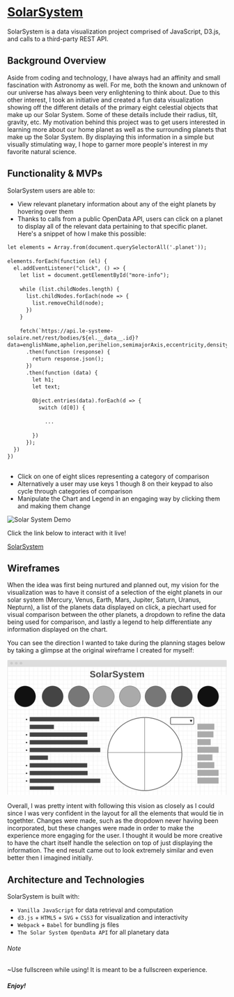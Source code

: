 # [SolarSystem](https://bryandevelops.github.io/SolarSystem/)

SolarSystem is a data visualization project comprised of JavaScript, D3.js, and calls to a third-party REST API.

## Background Overview

Aside from coding and technology, I have always had an affinity and small fascination with Astronomy as well. 
For me, both the known and unknown of our universe has always been very enlightening to think about. 
Due to this other interest, I took an initiative and created a fun data visualization showing off the different
details of the primary eight celestial objects that make up our Solar System. Some of these details include their radius, tilt, gravity, etc.
My motivation behind this project was to get users interested in learning more about our home planet as well as the 
surrounding planets that make up the Solar System. By displaying this information in a simple but visually stimulating way,
I hope to garner more people's interest in my favorite natural science.

## Functionality & MVPs

SolarSystem users are able to:

* View relevant planetary information about any of the eight planets by hovering over them
* Thanks to calls from a public OpenData API, users can click on a planet to display all of the relevant data pertaining to that specific planet. Here's a snippet of how I make this possible:

```
let elements = Array.from(document.querySelectorAll('.planet'));

elements.forEach(function (el) {
  el.addEventListener("click", () => {
    let list = document.getElementById("more-info");

    while (list.childNodes.length) {
      list.childNodes.forEach(node => {
        list.removeChild(node);
      })
    }

    fetch(`https://api.le-systeme-solaire.net/rest/bodies/${el.__data__.id}?data=englishName,aphelion,perihelion,semimajorAxis,eccentricity,density,gravity,inclination,flattening`)
      .then(function (response) {
        return response.json();
      })
      .then(function (data) {
        let h1;
        let text;

        Object.entries(data).forEach(d => {
          switch (d[0]) {
          
            ...
          
        })
      });
  })
})          
        
```

* Click on one of eight slices representing a category of comparison
* Alternatively a user may use keys 1 though 8 on their keypad to also cycle through categories of comparison
* Manipulate the Chart and Legend in an engaging way by clicking them and making them change 

![Solar System Demo](https://github.com/bryandevelops/SolarSystem/blob/master/src/assets/demo.gif)

Click the link below to interact with it live!

[SolarSystem](https://bryandevelops.github.io/SolarSystem/)

## Wireframes

When the idea was first being nurtured and planned out, my vision for the visualization was to have it consist of a selection of the eight planets in our solar system (Mercury, Venus, Earth, Mars, Jupiter, Saturn, Uranus, Nepturn),
a list of the planets data displayed on click, a piechart used for visual comparison between the other planets, 
a dropdown to refine the data being used for comparison, and lastly a legend to help differentiate any information displayed on the chart.

You can see the direction I wanted to take during the planning stages below by taking a glimpse at the original wireframe I created for myself:

![Wireframe](https://github.com/bryandevelops/SolarSystem/blob/master/src/assets/wireframe.png)

Overall, I was pretty intent with following this vision as closely as I could since I was very confident in the layout for all the elements that would tie in togethter. Changes were made, such as the dropdown never having been incorporated, but these changes were made in order to make the experience more engaging for the user. I thought it would be more creative to have the chart itself handle the selection on top of just displaying the information. The end result came out to look extremely similar and even better then I imagined initially.







## Architecture and Technologies

SolarSystem is built with:

* `Vanilla JavaScript` for data retrieval and computation
* `d3.js` + `HTML5` + `SVG` + `CSS3` for visualization and interactivity
* `Webpack` + `Babel` for bundling js files
* `The Solar System OpenData API` for all planetary data



###### Note 

~Use fullscreen while using! It is meant to be a fullscreen experience.

##### Enjoy!
